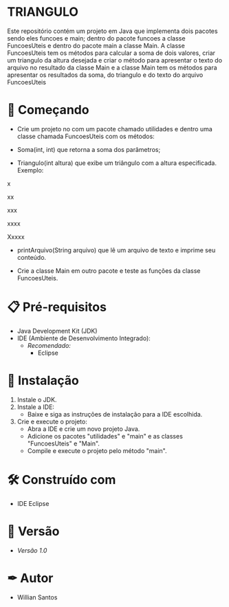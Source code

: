 # TRIANGULO

Este repositório contém um projeto em Java que implementa dois pacotes sendo eles funcoes e main; dentro do pacote funcoes a classe FuncoesUteis e dentro do pacote main a classe Main. A classe FuncoesUteis tem os métodos para calcular a soma de dois valores, criar um triangulo da altura desejada e criar o método para apresentar o texto do arquivo no resultado da classe Main e a classe Main tem os métodos para apresentar os resultados da soma, do triangulo e do texto do arquivo FuncoesUteis

# 🚀 Começando

- Crie um projeto no com um pacote chamado utilidades e dentro uma classe chamada FuncoesUteis com os métodos:

- Soma(int, int) que retorna a soma dos parâmetros;

- Triangulo(int altura) que exibe um triângulo com a altura especificada. Exemplo:

x

xx

xxx

xxxx

Xxxxx

- printArquivo(String arquivo) que lê um arquivo de texto e imprime seu conteúdo.

- Crie a classe Main em outro pacote e teste as funções da classe FuncoesUteis.

# 📋 Pré-requisitos

- Java Development Kit (JDK)
- IDE (Ambiente de Desenvolvimento Integrado):
  - *Recomendado:*
    - Eclipse

# 🔧 Instalação

1. Instale o JDK.
2. Instale a IDE:
   - Baixe e siga as instruções de instalação para a IDE escolhida.
3. Crie e execute o projeto:
   - Abra a IDE e crie um novo projeto Java.
   - Adicione os pacotes "utilidades" e "main" e as classes "FuncoesUteis" e "Main".
   - Compile e execute o projeto pelo método "main".

# 🛠 Construído com 

- IDE Eclipse

# 📌 Versão

- *Versão 1.0*

# ✒ Autor

- Willian Santos

